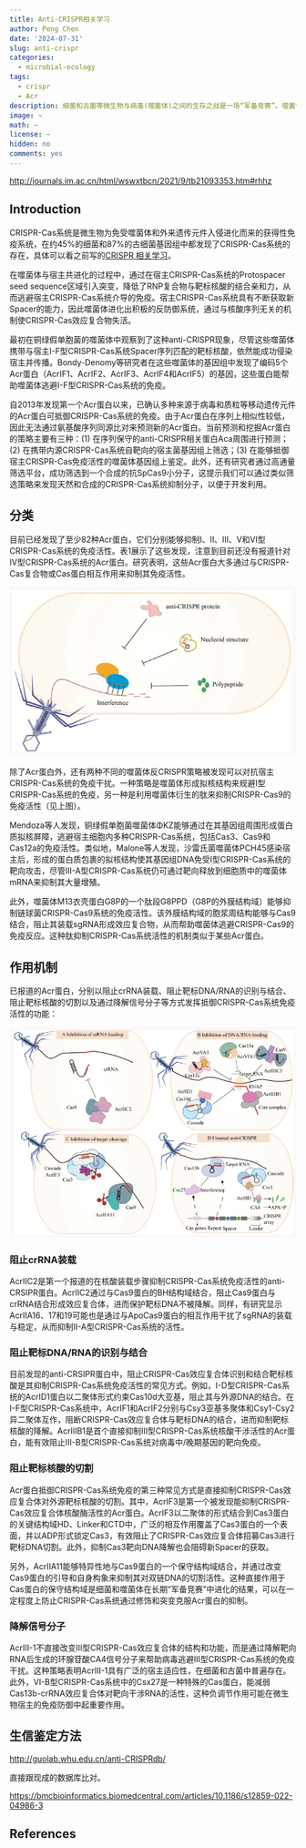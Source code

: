 ```yaml
---
title: Anti-CRISPR相关学习
author: Peng Chen
date: '2024-07-31'
slug: anti-crispr
categories:
  - microbial-ecology
tags:
  - crispr
  - Acr
description: 细菌和古菌等微生物与病毒(噬菌体)之间的生存之战是一场“军备竞赛”。噬菌体进化出特异性的anti-CRISPR来抵抗CRISPR-Cas系统的免疫。
image: ~
math: ~
license: ~
hidden: no
comments: yes
---
```


http://journals.im.ac.cn/html/wswxtbcn/2021/9/tb21093353.htm#rhhz

## Introduction

CRISPR-Cas系统是微生物为免受噬菌体和外来遗传元件入侵进化而来的获得性免疫系统，在约45%的细菌和87%的古细菌基因组中都发现了CRISPR-Cas系统的存在，具体可以看之前写的[CRISPR 相关学习](../crispr)。

在噬菌体与宿主共进化的过程中，通过在宿主CRISPR-Cas系统的Protospacer seed sequence区域引入突变，降低了RNP复合物与靶标核酸的结合亲和力，从而逃避宿主CRISPR-Cas系统介导的免疫。宿主CRISPR-Cas系统具有不断获取新Spacer的能力，因此噬菌体进化出积极的反防御系统，通过与核酸序列无关的机制使CRISPR-Cas效应复合物失活。

最初在铜绿假单胞菌的噬菌体中观察到了这种anti-CRISPR现象，尽管这些噬菌体携带与宿主Ⅰ-F型CRISPR-Cas系统Spacer序列匹配的靶标核酸，依然能成功侵染宿主并传播。Bondy-Denomy等研究者在这些噬菌体的基因组中发现了编码5个Acr蛋白（AcrⅠF1、AcrⅠF2、AcrⅠF3、AcrⅠF4和AcrⅠF5）的基因，这些蛋白能帮助噬菌体逃避Ⅰ-F型CRISPR-Cas系统的免疫。

自2013年发现第一个Acr蛋白以来，已确认多种来源于病毒和质粒等移动遗传元件的Acr蛋白可抵御CRISPR-Cas系统的免疫。由于Acr蛋白在序列上相似性较低，因此无法通过氨基酸序列同源比对来预测新的Acr蛋白。当前预测和挖掘Acr蛋白的策略主要有三种：(1) 在序列保守的anti-CRISPR相关蛋白Aca周围进行预测；(2) 在携带内源CRISPR-Cas系统自靶向的宿主菌基因组上筛选；(3) 在能够抵御宿主CRISPR-Cas免疫活性的噬菌体基因组上鉴定。此外，还有研究者通过高通量筛选平台，成功筛选到一个合成的抗SpCas9小分子，这提示我们可以通过类似筛选策略来发现天然和合成的CRISPR-Cas系统抑制分子，以便于开发利用。

## 分类


目前已经发现了至少82种Acr蛋白，它们分别能够抑制Ⅰ、Ⅱ、Ⅲ、Ⅴ和Ⅵ型CRISPR-Cas系统的免疫活性。表1展示了这些发现，注意到目前还没有报道针对Ⅳ型CRISPR-Cas系统的Acr蛋白。研究表明，这些Acr蛋白大多通过与CRISPR-Cas复合物或Cas蛋白相互作用来抑制其免疫活性。

<img src="images/acr.jpg" title=""/>

除了Acr蛋白外，还有两种不同的噬菌体反CRISPR策略被发现可以对抗宿主CRISPR-Cas系统的免疫干扰。一种策略是噬菌体形成拟核结构来规避Ⅰ型CRISPR-Cas系统的免疫，另一种是利用噬菌体衍生的肽来抑制CRISPR-Cas9的免疫活性（见上图）。

Mendoza等人发现，铜绿假单胞菌噬菌体ΦKZ能够通过在其基因组周围形成蛋白质拟核屏障，逃避宿主细胞内多种CRISPR-Cas系统，包括Cas3、Cas9和Cas12a的免疫活性。类似地，Malone等人发现，沙雷氏菌噬菌体PCH45感染宿主后，形成的蛋白质包裹的拟核结构使其基因组DNA免受Ⅰ型CRISPR-Cas系统的靶向攻击，尽管Ⅲ-A型CRISPR-Cas系统仍可通过靶向释放到细胞质中的噬菌体mRNA来抑制其大量增殖。

此外，噬菌体M13衣壳蛋白G8P的一个肽段G8PPD（G8P的外膜结构域）能够抑制链球菌CRISPR-Cas9系统的免疫活性。该外膜结构域的胞浆周结构能够与Cas9结合，阻止其装载sgRNA形成效应复合物，从而帮助噬菌体逃避CRISPR-Cas9的免疫反应。这种肽抑制CRISPR-Cas系统活性的机制类似于某些Acr蛋白。

## 作用机制

已报道的Acr蛋白，分别以阻止crRNA装载、阻止靶标DNA/RNA的识别与结合、阻止靶标核酸的切割以及通过降解信号分子等方式发挥抵御CRISPR-Cas系统免疫活性的功能：

<img src="images/acr_mechanism.jpg" title=""/>

### 阻止crRNA装载

AcrⅡC2是第一个报道的在核酸装载步骤抑制CRISPR-Cas系统免疫活性的anti-CRSIPR蛋白。AcrⅡC2通过与Cas9蛋白的BH结构域结合，阻止Cas9蛋白与crRNA结合形成效应复合体，进而保护靶标DNA不被降解。同样，有研究显示AcrⅡA16、17和19可能也是通过与ApoCas9蛋白的相互作用干扰了sgRNA的装载与稳定，从而抑制Ⅱ-A型CRISPR-Cas系统的活性。

### 阻止靶标DNA/RNA的识别与结合

目前发现的anti-CRSIPR蛋白中，阻止CRISPR-Cas效应复合体识别和结合靶标核酸是其抑制CRISPR-Cas系统免疫活性的常见方式。例如，Ⅰ-D型CRISPR-Cas系统的AcrⅠD1蛋白以二聚体形式约束Cas10d大亚基，阻止其与外源DNA的结合。在Ⅰ-F型CRISPR-Cas系统中，AcrⅠF1和AcrⅠF2分别与Csy3亚基多聚体和Csy1-Csy2异二聚体互作，阻断CRISPR-Cas效应复合体与靶标DNA的结合，进而抑制靶标核酸的降解。AcrⅢB1是首个直接抑制Ⅲ型CRISPR-Cas系统核酸干涉活性的Acr蛋白，能有效阻止Ⅲ-B型CRISPR-Cas系统对病毒中/晚期基因的靶向免疫。

### 阻止靶标核酸的切割

Acr蛋白抵御CRISPR-Cas系统免疫的第三种常见方式是直接抑制CRISPR-Cas效应复合体对外源靶标核酸的切割。其中，AcrⅠF3是第一个被发现能抑制CRISPR-Cas效应复合体核酸酶活性的Acr蛋白。AcrⅠF3以二聚体的形式结合到Cas3蛋白的关键结构域HD、Linker和CTD中，广泛的相互作用覆盖了Cas3蛋白的一个表面，并以ADP形式锁定Cas3，有效阻止了CRISPR-Cas效应复合体招募Cas3进行靶标DNA切割。此外，抑制Cas3靶向DNA降解也会阻碍新Spacer的获取。

另外，AcrⅡA11能够特异性地与Cas9蛋白的一个保守结构域结合，并通过改变Cas9蛋白的引导和自身构象来抑制其对双链DNA的切割活性。这种直接作用于Cas蛋白的保守结构域是细菌和噬菌体在长期“军备竞赛”中进化的结果，可以在一定程度上防止CRISPR-Cas系统通过修饰和突变克服Acr蛋白的抑制。

### 降解信号分子

AcrⅢ-1不直接改变Ⅲ型CRISPR-Cas效应复合体的结构和功能，而是通过降解靶向RNA后生成的环腺苷酸CA4信号分子来帮助病毒逃避Ⅲ型CRISPR-Cas系统的免疫干扰。这种策略表明AcrⅢ-1具有广泛的宿主适应性，在细菌和古菌中普遍存在。此外，Ⅵ-B型CRISPR-Cas系统中的Csx27是一种特殊的Cas蛋白，能减弱Cas13b-crRNA效应复合体对靶向干涉RNA的活性，这种负调节作用可能在微生物宿主的免疫防御中起重要作用。

## 生信鉴定方法

http://guolab.whu.edu.cn/anti-CRISPRdb/

直接跟现成的数据库比对。

https://bmcbioinformatics.biomedcentral.com/articles/10.1186/s12859-022-04986-3



## References


